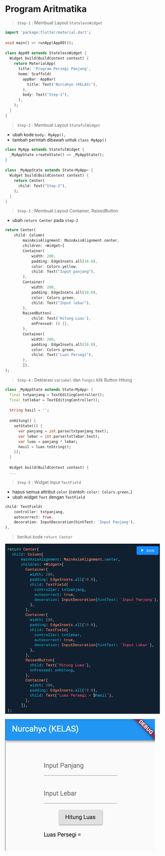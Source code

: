 # Program Aritmatika

> `Step-1` : Membuat Layout `StatelessWidget`

```dart
import 'package:flutter/material.dart';

void main() => runApp(App09());

class App09 extends StatelessWidget {
  Widget build(BuildContext context) {
    return MaterialApp(
      title: 'Program Persegi Panjang',
      home: Scaffold(
        appBar: AppBar(
          title: Text('Nurcahyo (KELAS)'),
        ),
        body: Text("Step-1"),
      ),
    );
  }
}
```

> `Step-2` : Membuat Layout `StatefulWidget`
- ubah kode `body: MyApp(),`
- tambah perintah dibawah untuk `class MyApp()`
  
```dart
class MyApp extends StatefulWidget {
  _MyAppState createState() => _MyAppState();
}

class _MyAppState extends State<MyApp> {
  Widget build(BuildContext context) {
    return Center(
      child: Text("Step-2"),
    );
  }
}
```

> `Step-3` : Membuat Layout Container, RaisedButton
- ubah `return Center` pada `step-2`

```dart
return Center(
    child: Column(
        mainAxisAlignment: MainAxisAlignment.center,
        children: <Widget>[
        Container(
            width: 280,
            padding: EdgeInsets.all(10.0),
            color: Colors.yellow,
            child: Text("Input panjang"),
        ),
        Container(
            width: 280,
            padding: EdgeInsets.all(10.0),
            color: Colors.green,
            child: Text("Input lebar"),
        ),
        RaisedButton(
            child: Text('Hitung Luas'), 
            onPressed: () {},
        ),
        Container(
            width: 280,
            padding: EdgeInsets.all(10.0),
            color: Colors.green,
            child: Text("Luas Persegi"),
        ),
        ]),
);
```
> `Step-4` : Deklarasi `variabel` dan `fungsi` klik Button Hitung

```dart
class _MyAppState extends State<MyApp> {
  final txtpanjang = TextEditingController();
  final txtlebar = TextEditingController();

  String hasil = '';

  onHitung() {
    setState(() {
      var panjang = int.parse(txtpanjang.text);
      var lebar = int.parse(txtlebar.text);
      var luas = panjang * lebar;
      hasil = luas.toString();
    });
  }

  Widget build(BuildContext context) {
  ...
```

> `Step-5` : Widget input `TextField`

- hapus semua attribut `color` (contoh: `color: Colors.green,`)
- ubah widget `Text` dengan `TextField`

```dart
child: TextField(
    controller: txtpanjang,
    autocorrect: true,
    decoration: InputDecoration(hintText: 'Input Panjang'),
),
```

> berikut kode `return Center`

![a](/step1.png)

![a](/step2.png)
